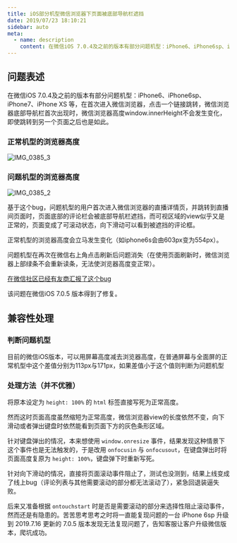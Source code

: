 ```yaml
---
title: iOS部分机型微信浏览器下页面被底部导航栏遮挡
date: 2019/07/23 18:10:21
sidebar: auto
meta:
  - name: description
    content: 在微信iOS 7.0.4及之前的版本有部分问题机型：iPhone6、iPhone6sp、iPhone7、iPhone XS 等，在首次进入微信浏览器，点击一个链接跳转，微信浏览器底部导航栏首次出现时，微信浏览器高度window.innerHeight不会发生变化，即使跳转到另一个页面之后也是如此。
---
```


## 问题表述

在微信iOS 7.0.4及之前的版本有部分问题机型：iPhone6、iPhone6sp、iPhone7、iPhone XS 等，在首次进入微信浏览器，点击一个链接跳转，微信浏览器底部导航栏首次出现时，微信浏览器高度window.innerHeight不会发生变化，即使跳转到另一个页面之后也是如此。

### 正常机型的浏览器高度 
![IMG_0385_3](/uploads/d1f93b9fe9046fd8683c6ae0782383f0/IMG_0385_3.jpg)

### 问题机型的浏览器高度
![IMG_0385_2](/uploads/de2d85b4709dc122479bee182b3165df/IMG_0385_2.jpg)

基于这个bug，问题机型的用户首次进入微信浏览器的直播详情页，并跳转到直播间页面时，页面底部的评论栏会被底部导航栏遮挡，而可视区域的view似乎又是正常的，页面变成了可滚动状态，向下滑动可以看到被遮挡的评论框。

正常机型的浏览器高度会立马发生变化（如iphone6s会由603px变为554px）。

问题机型在再次在微信右上角点击刷新后问题消失（在使用页面刷新时，微信浏览器上部绿条不会重新读条，无法使浏览器高度变正常）。

[在微信社区已经有友商汇报了这个bug](https://developers.weixin.qq.com/community/develop/doc/00040ce5604410a47e98f32ab58c00)

该问题在微信iOS 7.0.5 版本得到了修复。

## 兼容性处理

### 判断问题机型

目前的微信iOS版本，可以用屏幕高度减去浏览器高度，在普通屏幕与全面屏的正常机型中这个差值分别为113px与171px，如果差值小于这个值则判断为问题机型

### 处理方法（并不优雅）

将原本设定为 `height: 100%` 的 `html` 标签直接写死为正常高度。

然而这时页面高度虽然缩短为正常高度，微信浏览器view的长度依然不变，向下滑动或者弹出键盘时依然能看到页面下方的灰色条形区域。

针对键盘弹出的情况，本来想使用 `window.onresize` 事件，结果发现这种情景下这个事件也是无法触发的，于是改用 `onfocusin` 与 `onfocusout`，在键盘弹出时将页面高度复原为 `height: 100%`，键盘弹下时重新写死。

针对向下滑动的情况，直接将页面滚动事件阻止了，测试也没测到，结果上线变成了线上bug（评论列表与其他需要滚动的部分都无法滚动了），紧急回退装逼失败。

后来又准备根据 `ontouchstart` 时是否是需要滚动的部分来选择性阻止滚动事件，然而还是有隐患的。苦苦思考思考之时将一直能复现问题的一台 iPhone 6sp 升级到 2019.7.16 更新的 7.0.5 版本发现无法复现问题了，告知客服让客户升级微信版本，爬坑成功。
